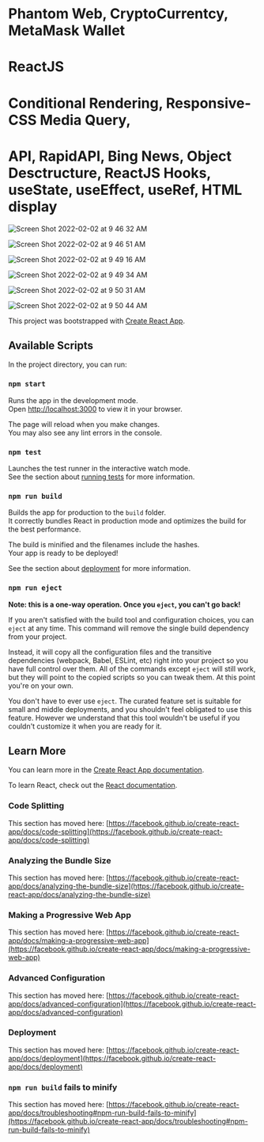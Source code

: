 #  Phantom Web, CryptoCurrentcy, MetaMask Wallet
# 
#  ReactJS
#  Conditional Rendering, Responsive-CSS Media Query,
#  API, RapidAPI, Bing News, Object Desctructure, ReactJS Hooks, useState, useEffect, useRef, HTML display


![Screen Shot 2022-02-02 at 9 46 32 AM](https://user-images.githubusercontent.com/95377031/152210153-388cb807-7cfa-4053-806d-69aa580ffb3c.png)

![Screen Shot 2022-02-02 at 9 46 51 AM](https://user-images.githubusercontent.com/95377031/152210163-480aa5a4-d1e2-4dfc-bc89-cdf9b60e0198.png)

![Screen Shot 2022-02-02 at 9 49 16 AM](https://user-images.githubusercontent.com/95377031/152210171-4f9c56e5-bfa1-4bbf-9862-459a4085bb32.png)

![Screen Shot 2022-02-02 at 9 49 34 AM](https://user-images.githubusercontent.com/95377031/152210173-47038529-6c02-45d6-9dac-64ba49c80e9a.png)

![Screen Shot 2022-02-02 at 9 50 31 AM](https://user-images.githubusercontent.com/95377031/152210176-a6c4ee5f-76f0-46fc-8253-7d520f31d484.png)

![Screen Shot 2022-02-02 at 9 50 44 AM](https://user-images.githubusercontent.com/95377031/152210177-c424bdc5-cc95-48a5-a1e8-d484a04a4e69.png)



This project was bootstrapped with [Create React App](https://github.com/facebook/create-react-app).

## Available Scripts

In the project directory, you can run:

### `npm start`

Runs the app in the development mode.\
Open [http://localhost:3000](http://localhost:3000) to view it in your browser.

The page will reload when you make changes.\
You may also see any lint errors in the console.

### `npm test`

Launches the test runner in the interactive watch mode.\
See the section about [running tests](https://facebook.github.io/create-react-app/docs/running-tests) for more information.

### `npm run build`

Builds the app for production to the `build` folder.\
It correctly bundles React in production mode and optimizes the build for the best performance.

The build is minified and the filenames include the hashes.\
Your app is ready to be deployed!

See the section about [deployment](https://facebook.github.io/create-react-app/docs/deployment) for more information.

### `npm run eject`

**Note: this is a one-way operation. Once you `eject`, you can't go back!**

If you aren't satisfied with the build tool and configuration choices, you can `eject` at any time. This command will remove the single build dependency from your project.

Instead, it will copy all the configuration files and the transitive dependencies (webpack, Babel, ESLint, etc) right into your project so you have full control over them. All of the commands except `eject` will still work, but they will point to the copied scripts so you can tweak them. At this point you're on your own.

You don't have to ever use `eject`. The curated feature set is suitable for small and middle deployments, and you shouldn't feel obligated to use this feature. However we understand that this tool wouldn't be useful if you couldn't customize it when you are ready for it.

## Learn More

You can learn more in the [Create React App documentation](https://facebook.github.io/create-react-app/docs/getting-started).

To learn React, check out the [React documentation](https://reactjs.org/).

### Code Splitting

This section has moved here: [https://facebook.github.io/create-react-app/docs/code-splitting](https://facebook.github.io/create-react-app/docs/code-splitting)

### Analyzing the Bundle Size

This section has moved here: [https://facebook.github.io/create-react-app/docs/analyzing-the-bundle-size](https://facebook.github.io/create-react-app/docs/analyzing-the-bundle-size)

### Making a Progressive Web App

This section has moved here: [https://facebook.github.io/create-react-app/docs/making-a-progressive-web-app](https://facebook.github.io/create-react-app/docs/making-a-progressive-web-app)

### Advanced Configuration

This section has moved here: [https://facebook.github.io/create-react-app/docs/advanced-configuration](https://facebook.github.io/create-react-app/docs/advanced-configuration)

### Deployment

This section has moved here: [https://facebook.github.io/create-react-app/docs/deployment](https://facebook.github.io/create-react-app/docs/deployment)

### `npm run build` fails to minify

This section has moved here: [https://facebook.github.io/create-react-app/docs/troubleshooting#npm-run-build-fails-to-minify](https://facebook.github.io/create-react-app/docs/troubleshooting#npm-run-build-fails-to-minify)
